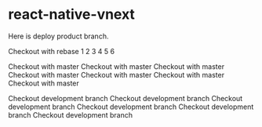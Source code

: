 # react-native-vnext

Here is deploy product branch.


Checkout with rebase
1
2
3
4
5
6

Checkout with master
Checkout with master
Checkout with master
Checkout with master
Checkout with master
Checkout with master
Checkout with master



Checkout development branch
Checkout development branch
Checkout development branch
Checkout development branch
Checkout development branch
Checkout development branch